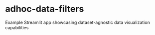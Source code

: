 # adhoc-data-filters
Example Streamlit app showcasing dataset-agnostic data visualization capabilities
